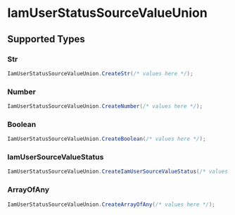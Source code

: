 # IamUserStatusSourceValueUnion


## Supported Types

### Str

```csharp
IamUserStatusSourceValueUnion.CreateStr(/* values here */);
```

### Number

```csharp
IamUserStatusSourceValueUnion.CreateNumber(/* values here */);
```

### Boolean

```csharp
IamUserStatusSourceValueUnion.CreateBoolean(/* values here */);
```

### IamUserSourceValueStatus

```csharp
IamUserStatusSourceValueUnion.CreateIamUserSourceValueStatus(/* values here */);
```

### ArrayOfAny

```csharp
IamUserStatusSourceValueUnion.CreateArrayOfAny(/* values here */);
```
